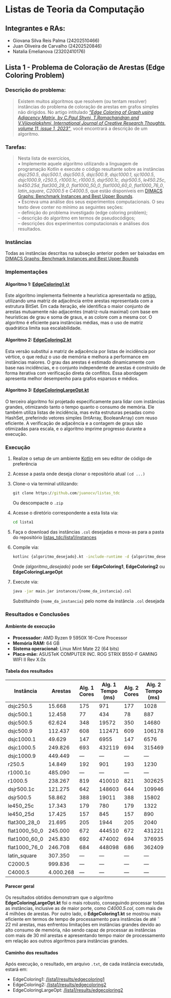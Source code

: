 # Listas de Teoria da Computação
## Integrantes e RAs:
- Giovana Silva Reis Palma (24202510466)
- Juan Oliveira de Carvalho (24202520846)
- Natalia Emelianova (23202410176)
  
## Lista 1 - Problema de Coloração de Arestas (Edge Coloring Problem)
### Descrição do problema:
> Existem muitos algoritmos que resolvem (ou tentam resolver) instâncias do problema de coloração de arestas em grafos simples não dirigidos. No artigo intitulado [_“Edge Coloring of Graph using Adjacency Matrix, by C.Paul Shyni, T.Ramachandran and V.Vijayalakshmi, International Journal of Creative Research Thoughts, volume 11, issue 1, 2023”_](https://ijcrt.org/papers/IJCRT2301140.pdf), você encontrará a descrição de um algoritmo.

### Tarefas:
>Nesta lista de exercícios,<br>
• Implemente aquele algoritmo utilizando a linguagem de programação Kotlin e execute o código resultante sobre as instâncias _dsjc250.5_, _dsjc500.1_, _dsjc500.5_, _dsjc500.9_, _dsjc1000.1_, _sjc1000.5_, _dsjc1000.9_, _r250.5_, _r1000.1c_, _r1000.5_, _dsjr500.1c_, _dsjr500.5_, _le450.25c_, _le450.25d_, _flat300_28_0_, _flat1000_50_0_, _flat1000_60_0_, _flat1000_76_0_, _latin_square_, _C2000.5_ e _C4000.5_, que estão disponíveis em [DIMACS Graphs: Benchmark Instances and Best Upper Bounds](https://cedric.cnam.fr/~porumbed/graphs/).<br>
• Escreva uma análise dos seus experimentos computacionais. O seu texto deve conter no mínimo as seguintes seções:<br>
– definição do problema investigado (edge coloring problem);<br>
– descrição do algoritmo em termos de pseudocódigos;<br>
– descrições dos experimentos computacionais e análises dos resultados.

### Instâncias
Todas as instâncias descritas na subseção anterior podem ser baixadas em [DIMACS Graphs: Benchmark Instances and Best Upper Bounds](https://cedric.cnam.fr/~porumbed/graphs/)

### Implementações
#### Algoritmo 1: [EdgeColoring1.kt](https://github.com/juanocv/listas_tdc/tree/main/lista1/EdgeColoring1.kt) 
Este algoritmo implementa fielmente a heurística apresentada no [artigo](https://ijcrt.org/papers/IJCRT2301140.pdf), utilizando
uma matriz de adjacência entre arestas representada com a estrutura BitSet. Em
cada iteração, ele identifica o maior conjunto de arestas mutuamente não adjacentes
(matriz-nula maximal) com base em heurísticas de grau e soma de graus, e as colore
com a mesma cor. O algoritmo é eficiente para instâncias médias, mas o uso de
matriz quadrática limita sua escalabilidade.
#### Algoritmo 2: [EdgeColoring2.kt](https://github.com/juanocv/listas_tdc/tree/main/lista1/EdgeColoring2.kt) 
Esta versão substitui a matriz de adjacência por listas de incidência por vértice, o
que reduz o uso de memória e melhora a performance em instâncias maiores. O
grau das arestas é estimado dinamicamente com base nas incidências, e o conjunto
independente de arestas é construído de forma iterativa com verificação direta de
conflitos. Essa abordagem apresenta melhor desempenho para grafos esparsos e
médios.
#### Algoritmo 3: [EdgeColoringLargeOpt.kt](https://github.com/juanocv/listas_tdc/tree/main/lista1/EdgeColoringLargeOpt.kt)
O terceiro algoritmo foi projetado especificamente para lidar com instâncias grandes,
otimizando tanto o tempo quanto o consumo de memória. Ele também utiliza listas
de incidência, mas evita estruturas pesadas como HashSet, preferindo vetores simples
(IntArray, BooleanArray) com reuso eficiente. A verificação de adjacência e a
contagem de graus são otimizadas para escala, e o algoritmo imprime progresso
durante a execução.

### Execução
1. Realize o setup de um ambiente [Kotlin](https://kotlinlang.org/) em seu editor de código de preferência
2. Acesse a pasta onde deseja clonar o repositório atual `(cd ...)`
3. Clone-o via terminal utilizando:
   ```cmd
   git clone https://github.com/juanocv/listas_tdc
   ```
   Ou descompacte o `.zip`
4. Acesse o diretório correspondente a esta lista via:
   ```cmd
   cd lista1
   ```
5. Faça o download das instâncias `.col` desejadas e mova-as para a pasta do repositório [listas_tdc/lista1/instances](https://github.com/juanocv/listas_tdc/tree/main/lista1/instances)

6. Compile via: 
   ```cmd
   kotlinc {algoritmo_desejado}.kt -include-runtime -d {algoritmo_desejado}.jar
   ``` 
   Onde _{algoritmo_desejado}_ pode ser **EdgeColoring1**, **EdgeColoring2** ou **EdgeColoringLargeOpt**
7. Execute via: 
   ```cmd
   java -jar main.jar instances/{nome_da_instancia}.col
   ``` 
   Substituindo `{nome_da_instancia}` pelo nome da instância `.col` desejada

### Resultados e Conclusões
#### Ambiente de execução
- **Processador:** AMD Ryzen 9 5950X 16-Core Processor
- **Memória RAM:** 64 GB
- **Sistema operacional:** Linux Mint Mate 22 (64 bits)
- **Placa-mãe:** ASUSTeK COMPUTER INC. ROG STRIX B550-F GAMING WIFI II Rev X.0x

#### Tabela dos resultados
| Instância        | Arestas  | Alg. 1 Cores | Alg. 1 Tempo (ms) | Alg. 2 Cores | Alg. 2 Tempo (ms) | Alg. 3 Cores | Alg. 3 Tempo (ms) |
|------------------|----------|--------------|-------------------|--------------|-------------------|--------------|-------------------|
| dsjc250.5        | 15.668   | 175          | 971               | 177          | 1028              | 177          | 1031              |
| dsjc500.1        | 12.458   | 77           | 434               | 78           | 887               | 78           | 943               |
| dsjc500.5        | 62.624   | 348          | 19572             | 350          | 14680             | 350          | 8788              |
| dsjc500.9        | 112.437  | 608          | 112471            | 609          | 106178            | 609          | 50867             |
| dsjc1000.1       | 49.629   | 147          | 6955              | 147          | 6576              | 147          | 1614              |
| dsjc1000.5       | 249.826  | 693          | 432119            | 694          | 315469            | 694          | 156156            |
| dsjc1000.9       | 449.449  | —            | —                 | —            | —                 | 1268         | 16467909          |
| r250.5           | 14.849   | 192          | 901               | 193          | 1230              | 193          | 1192              |
| r1000.1c         | 485.090  | —            | —                 | —            | —                 | 1346         | 1095391           |
| r1000.5          | 238.267  | 819          | 410010            | 821          | 302625            | 821          | 123661            |
| dsjr500.1c       | 121.275  | 642          | 148603            | 644          | 109946            | 644          | 64236             |
| dsjr500.5        | 58.862   | 388          | 19011             | 388          | 15802             | 388          | 8976              |
| le450_25c        | 17.343   | 179          | 780               | 179          | 1322              | 179          | 902               |
| le450_25d        | 17.425   | 157          | 845               | 157          | 890               | 157          | 915               |
| flat300_28_0     | 21.695   | 205          | 1944              | 205          | 2040              | 205          | 1425              |
| flat1000_50_0    | 245.000  | 672          | 444510            | 672          | 431221            | 672          | 97838             |
| flat1000_60_0    | 245.830  | 692          | 474002            | 694          | 376935            | 694          | 148936            |
| flat1000_76_0    | 246.708  | 684          | 448098            | 686          | 362409            | 686          | 147846            |
| latin_square     | 307.350  | —            | —                 | —            | —                 | 906          | 2686259           |
| C2000.5          | 999.836  | —            | —                 | —            | —                 | 1403         | 24164346          |
| C4000.5          | 4.000.268| —            | —                 | —            | —                 | 2809         | 28300197          |


#### Parecer geral
Os resultados obtidos demonstram que o algoritmo **EdgeColoringLargeOpt.kt** 
foi o mais robusto, conseguindo processar todas as instâncias, inclusive as de
maior porte, como _C4000.5.col_, com mais de 4 milhões de arestas. Por outro
lado, o **EdgeColoring1.kt** se mostrou mais eficiente em termos de tempo
de processamento para instâncias de até ˜ 22 mil arestas, mas enfrentou limitações
em instâncias grandes devido ao alto consumo de memória, não sendo capaz de
processar as instâncias com mais de 30 mil arestas e apresentando tempo maior de
processamento em relação aos outros algoritmos para instâncias grandes.
   
#### Caminho dos resultados
Após execução, o resultado, em arquivo `.txt`, de cada instância executada, estará em:
- EdgeColoring1: [/lista1/results/edgecoloring1](https://github.com/juanocv/listas_tdc/tree/main/lista1/results/edgecoloring1)
- EdgeColoring2: [/lista1/results/edgecoloring2](https://github.com/juanocv/listas_tdc/tree/main/lista1/results/edgecoloring2)
- EdgeColoringLargeOpt: [/lista1/results/edgecoloring2](https://github.com/juanocv/listas_tdc/tree/main/lista1/results/edgecoloringlargeopt) 
